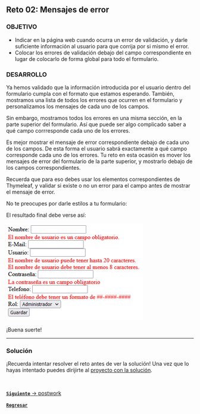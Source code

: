 ## Reto 02: Mensajes de error

### OBJETIVO

- Indicar en la página web cuando ocurra un error de validación, y darle suficiente información al usuario para que corrija por si mismo el error.
- Colocar los errores de validación debajo del campo correspondiente en lugar de colocarlo de forma global para todo el formulario.

### DESARROLLO

Ya hemos validado que la información introducida por el usuario dentro del formulario cumpla con el formato que estamos esperando. También, mostramos una lista de todos los errores que ocurren en el formulario y personalizamos los mensajes de cada uno de los campos. 

Sin embargo, mostramos todos los errores en una misma sección, en la parte superior del formulario. Así que puede ser algo complicado saber a qué campo corrresponde cada uno de los errores.

Es mejor mostrar el mensaje de error correspondiente debajo de cada uno de los campos. De esta forma el usuario sabrá exactamente a qué campo corresponde cada uno de los errores. Tu reto en esta ocasión es mover los mensajes de error del formulario de la parte superior, y mostrarlo debajo de los campos correspondientes.

Recuerda que para eso debes usar los elementos correspondientes de Thymeleaf, y validar si existe o no un error para el campo antes de mostrar el mensaje de error.

No te preocupes por darle estilos a tu formulario:

El resultado final debe verse así:

![imagen](img/img_01.png)

¡Buena suerte!


---

### Solución

¡Recuerda intentar resolver el reto antes de ver la solución! Una vez que lo hayas intentado puedes dirijirte al [proyecto con la solución](./solucion).


<br>

[**`Siguiente`** -> postwork](../Postwork/)

[**`Regresar`**](../)